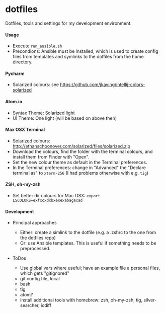 # dotfiles

Dotfiles, tools and settings for my development environment.


#### Usage

- Execute `run_ansible.sh`
- Precondions: Ansible must be installed, which is used to create
  config files from templates and symlinks to the dotfiles from the home
  directory.

#### Pycharm

- Solarized colours: see https://github.com/jkaving/intellij-colors-solarized

#### Atom.io

- Syntax Theme: Solarized light
- UI Theme: One light (will be based on above then)

#### Max OSX Terminal

- Solarized colours: http://ethanschoonover.com/solarized/files/solarized.zip
- Download the colours, find the folder with the terminal colours, and install
  them from Finder with "Open".
- Set the new colour theme as default in the Terminal preferences.
- In the Terminal preferences: change in "Advanced" the "Declare terminal as"
  to `xterm-256` (I had problems otherwise with e.g. `tig`)

#### ZSH, oh-my-zsh

- Set better dir colours for Mac OSX: `export LSCOLORS=exfxcxdxbxexexabagacad`

#### Development

- Principal approaches

  - Either: create a simlink to the dotfile (e.g. a .zshrc to the one
    from the dotfiles repo)
  - Or: use Ansible templates. This is useful if something needs to be
    preprocessed.

- ToDos

  - Use global vars where useful; have an example file a personal files,
    which gets "gitignored"
  - git config file, local
  - bash
  - tig
  - atom?
  - install additional tools with homebrew: zsh, oh-my-zsh, tig,
    silver-searcher, icdiff
